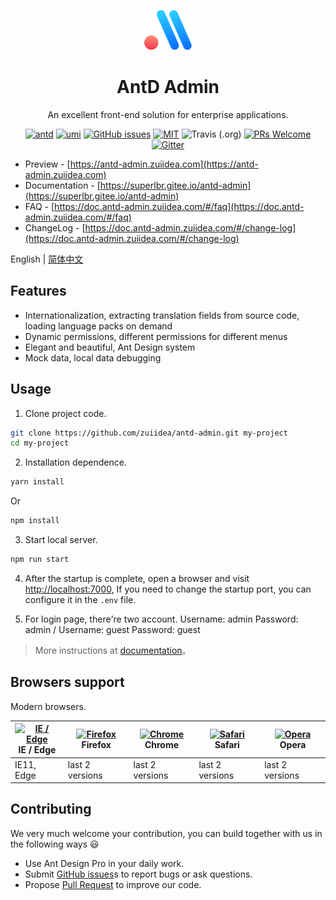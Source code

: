 
<p align="center">
  <a href="http://github.com/zuiidea/antd-admin">
    <img alt="antd-admin" height="64" src="./docs/_media/logo.svg">
  </a>
</p>

<h1 align="center">AntD Admin</h1>

<div align="center">

An excellent front-end solution for enterprise applications.

[![antd](https://img.shields.io/badge/antd-^4.0.0-blue.svg?style=flat-square)](https://github.com/ant-design/ant-design)
[![umi](https://img.shields.io/badge/umi-^2.2.1-orange.svg?style=flat-square)](https://github.com/umijs/umi)
[![GitHub issues](https://img.shields.io/github/issues/zuiidea/antd-admin.svg?style=flat-square)](https://github.com/zuiidea/antd-admin/issues)
[![MIT](https://img.shields.io/dub/l/vibe-d.svg?style=flat-square)](http://opensource.org/licenses/MIT)
![Travis (.org)](https://img.shields.io/travis/zuiidea/antd-admin.svg)
[![PRs Welcome](https://img.shields.io/badge/PRs-welcome-brightgreen.svg?style=flat-square)](https://github.com/zuiidea/antd-admin/pulls)
[![Gitter](https://img.shields.io/gitter/room/antd-admin/antd-admin.svg)](https://gitter.im/antd-admin/antd-admin)

</div>

- Preview - [https://antd-admin.zuiidea.com](https://antd-admin.zuiidea.com)
- Documentation - [https://superlbr.gitee.io/antd-admin](https://superlbr.gitee.io/antd-admin)
- FAQ - [https://doc.antd-admin.zuiidea.com/#/faq](https://doc.antd-admin.zuiidea.com/#/faq)
- ChangeLog - [https://doc.antd-admin.zuiidea.com/#/change-log](https://doc.antd-admin.zuiidea.com/#/change-log)

English | [简体中文](./README-zh_CN.md) 

## Features

- Internationalization, extracting translation fields from source code, loading language packs on demand
- Dynamic permissions, different permissions for different menus
- Elegant and beautiful, Ant Design system
- Mock data, local data debugging


## Usage

1. Clone project code.

```bash
git clone https://github.com/zuiidea/antd-admin.git my-project
cd my-project
```

2. Installation dependence.

```bash
yarn install
```

Or

```bash
npm install
```

3. Start local server.

```bash
npm run start
```

4. After the startup is complete, open a browser and visit [http://localhost:7000](http://localhost:7000), If you need to change the startup port, you can configure it in the `.env` file.

5. For login page, there're two account. Username: admin Password: admin / Username: guest Password: guest

> More instructions at [documentation](https://doc.antd-admin.zuiidea.com)。


## Browsers support

Modern browsers.


| [<img src="https://raw.githubusercontent.com/alrra/browser-logos/master/src/edge/edge_48x48.png" alt="IE / Edge" width="24px" height="24px" />](http://godban.github.io/browsers-support-badges/)</br>IE / Edge | [<img src="https://raw.githubusercontent.com/alrra/browser-logos/master/src/firefox/firefox_48x48.png" alt="Firefox" width="24px" height="24px" />](http://godban.github.io/browsers-support-badges/)</br>Firefox | [<img src="https://raw.githubusercontent.com/alrra/browser-logos/master/src/chrome/chrome_48x48.png" alt="Chrome" width="24px" height="24px" />](http://godban.github.io/browsers-support-badges/)</br>Chrome | [<img src="https://raw.githubusercontent.com/alrra/browser-logos/master/src/safari/safari_48x48.png" alt="Safari" width="24px" height="24px" />](http://godban.github.io/browsers-support-badges/)</br>Safari | [<img src="https://raw.githubusercontent.com/alrra/browser-logos/master/src/opera/opera_48x48.png" alt="Opera" width="24px" height="24px" />](http://godban.github.io/browsers-support-badges/)</br>Opera |
| --------- | --------- | --------- | --------- | --------- | 
|IE11, Edge| last 2 versions| last 2 versions| last 2 versions| last 2 versions

## Contributing

We very much welcome your contribution, you can build together with us in the following ways :smiley: 

- Use Ant Design Pro in your daily work.
- Submit [GitHub issues](http://github.com/zuiidea/antd-admin/issues)s to report bugs or ask questions.
- Propose [Pull Request](http://github.com/zuiidea/antd-admin/pulls) to improve our code.
